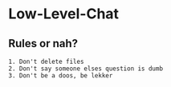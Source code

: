 # Low-Level-Chat

## Rules or nah? 
	1. Don't delete files
	2. Don't say someone elses question is dumb
	3. Don't be a doos, be lekker

